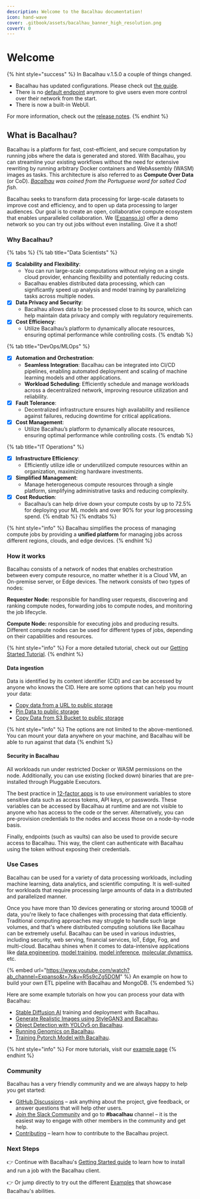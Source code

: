 ```yaml
---
description: Welcome to the Bacalhau documentation!
icon: hand-wave
cover: .gitbook/assets/bacalhau_banner_high_resolution.png
coverY: 0
---
```


# Welcome

{% hint style="success" %}
In Bacalhau v.1.5.0 a couple of things changed.

* Bacalhau has updated configurations. Please check out [the guide](guides/updated-configuration-management.md).
* There is no [default endpoint](help-and-faq/release-notes/v1.5.0-release-notes.md) anymore to give users even more control over their network from the start.
* There is now a built-in WebUI.

For more information, check out the [release notes](help-and-faq/release-notes/v1.5.0-release-notes.md).
{% endhint %}

## What is Bacalhau?

Bacalhau is a platform for fast, cost-efficient, and secure computation by running jobs where the data is generated and stored. With Bacalhau, you can streamline your existing workflows without the need for extensive rewriting by running arbitrary Docker containers and WebAssembly (WASM) images as tasks. This architecture is also referred to as **Compute Over Data** (or CoD). [_Bacalhau_](https://translate.google.com/?sl=pt\&tl=en\&text=bacalhau\&op=translate) _was coined from the Portuguese word for salted Cod fish_.

Bacalhau seeks to transform data processing for large-scale datasets to improve cost and efficiency, and to open up data processing to larger audiences. Our goal is to create an open, collaborative compute ecosystem that enables unparalleled collaboration. We ([Expanso.io](https://expanso.io)) offer a demo network so you can try out jobs without even installing. Give it a shot!

### Why Bacalhau?

{% tabs %}
{% tab title="Data Scientists" %}
* [x] **Scalability and Flexibility**:
  * You can run large-scale computations without relying on a single cloud provider, enhancing flexibility and potentially reducing costs.
  * Bacalhau enables distributed data processing, which can significantly speed up analysis and model training by parallelizing tasks across multiple nodes.
* [x] **Data Privacy and Security**:
  * Bacalhau allows data to be processed close to its source, which can help maintain data privacy and comply with regulatory requirements.
* [x] **Cost Efficiency**:
  * Utilize Bacalhau’s platform to dynamically allocate resources, ensuring optimal performance while controlling costs.
{% endtab %}

{% tab title="DevOps/MLOps" %}
* [x] **Automation and Orchestration**:
  * **Seamless Integration**: Bacalhau can be integrated into CI/CD pipelines, enabling automated deployment and scaling of machine learning models and other applications.
  * **Workload Scheduling**: Efficiently schedule and manage workloads across a decentralized network, improving resource utilization and reliability.
* [x] **Fault Tolerance**:
  * Decentralized infrastructure ensures high availability and resilience against failures, reducing downtime for critical applications.
* [x] **Cost Management**:
  * Utilize Bacalhau’s platform to dynamically allocate resources, ensuring optimal performance while controlling costs.
{% endtab %}

{% tab title="IT Operations" %}
* [x] **Infrastructure Efficiency**:&#x20;
  * Efficiently utilize idle or underutilized compute resources within an organization, maximizing hardware investments.
* [x] **Simplified Management**:&#x20;
  * Manage heterogeneous compute resources through a single platform, simplifying administrative tasks and reducing complexity.
* [x] **Cost Reduction**:&#x20;
  * Bacalhau’s can help drive down your compute costs by up to 72.5% for deploying your ML models and over 90% for your log processing spend.
{% endtab %}
{% endtabs %}

{% hint style="info" %}
Bacalhau simplifies the process of managing compute jobs by providing a **unified platform** for managing jobs across different regions, clouds, and edge devices.
{% endhint %}

### How it works

Bacalhau consists of a network of nodes that enables orchestration between every compute resource, no matter whether it is a Cloud VM, an On-premise server, or Edge devices. The network consists of two types of nodes:

**Requester Node:** responsible for handling user requests, discovering and ranking compute nodes, forwarding jobs to compute nodes, and monitoring the job lifecycle.

**Compute Node:** responsible for executing jobs and producing results. Different compute nodes can be used for different types of jobs, depending on their capabilities and resources.

{% hint style="info" %}
For a more detailed tutorial, check out our [Getting Started Tutorial](broken-reference).
{% endhint %}

#### Data ingestion

Data is identified by its content identifier (CID) and can be accessed by anyone who knows the CID. Here are some options that can help you mount your data:

* [Copy data from a URL to public storage](setting-up/data-ingestion/from-url.md)
* [Pin Data to public storage](setting-up/data-ingestion/pin.md)
* [Copy Data from S3 Bucket to public storage](setting-up/data-ingestion/s3.md)

{% hint style="info" %}
The options are not limited to the above-mentioned. You can mount your data anywhere on your machine, and Bacalhau will be able to run against that data
{% endhint %}

#### Security in Bacalhau

All workloads run under restricted Docker or WASM permissions on the node. Additionally, you can use existing (locked down) binaries that are pre-installed through Pluggable Executors.

The best practice in [12-factor apps](https://12factor.net/) is to use environment variables to store sensitive data such as access tokens, API keys, or passwords. These variables can be accessed by Bacalhau at runtime and are not visible to anyone who has access to the code or the server. Alternatively, you can pre-provision credentials to the nodes and access those on a node-by-node basis.

Finally, endpoints (such as vaults) can also be used to provide secure access to Bacalhau. This way, the client can authenticate with Bacalhau using the token without exposing their credentials.

### Use Cases

Bacalhau can be used for a variety of data processing workloads, including machine learning, data analytics, and scientific computing. It is well-suited for workloads that require processing large amounts of data in a distributed and parallelized manner.

Once you have more than 10 devices generating or storing around 100GB of data, you're likely to face challenges with processing that data efficiently. Traditional computing approaches may struggle to handle such large volumes, and that's where distributed computing solutions like Bacalhau can be extremely useful. Bacalhau can be used in various industries, including security, web serving, financial services, IoT, Edge, Fog, and multi-cloud. Bacalhau shines when it comes to data-intensive applications like [data engineering](examples/data-engineering/), [model training](examples/model-training/), [model inference](examples/model-inference/), [molecular dynamics](examples/molecular-dynamics/), etc.

{% embed url="https://www.youtube.com/watch?ab_channel=Expanso&t=7s&v=R5s9cZg5DOM" %}
An example on how to build your own ETL pipeline with Bacalhau and MongoDB.
{% endembed %}

Here are some example tutorials on how you can process your data with Bacalhau:

* [Stable Diffusion AI](examples/model-inference/stable-diffusion-checkpoint-inference.md) training and deployment with Bacalhau.
* [Generate Realistic Images using StyleGAN3 and Bacalhau](examples/model-inference/generate-realistic-images-using-stylegan3-and-bacalhau.md).
* [Object Detection with YOLOv5 on Bacalhau](examples/model-inference/object-detection-with-yolov5-on-bacalhau.md).
* [Running Genomics on Bacalhau](examples/molecular-dynamics/genomics-data-generation.md).
* [Training Pytorch Model with Bacalhau](examples/model-training/training-pytorch-model-with-bacalhau.md).

{% hint style="info" %}
For more tutorials, visit our [example page](broken-reference)
{% endhint %}

### Community

Bacalhau has a very friendly community and we are always happy to help you get started:

* [GitHub Discussions](https://github.com/bacalhau-project/bacalhau/discussions) – ask anything about the project, give feedback, or answer questions that will help other users.
* [Join the Slack Community](https://bit.ly/bacalhau-project-slack) and go to **#bacalhau** channel – it is the easiest way to engage with other members in the community and get help.
* [Contributing](community/ways-to-contribute.md) – learn how to contribute to the Bacalhau project.

### Next Steps

👉 Continue with Bacalhau's [Getting Started guide](broken-reference) to learn how to install and run a job with the Bacalhau client.

👉 Or jump directly to try out the different [Examples](broken-reference) that showcase Bacalhau's abilities.
